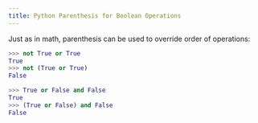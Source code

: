 ```yaml
---
title: Python Parenthesis for Boolean Operations
---
```

Just as in math, parenthesis can be used to override order of operations:

```python
>>> not True or True
True
>>> not (True or True)
False

>>> True or False and False
True
>>> (True or False) and False
False
```
